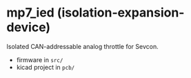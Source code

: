 # mp7_ied (isolation-expansion-device)

Isolated CAN-addressable analog throttle for Sevcon.

- firmware in `src/`
- kicad project in `pcb/`
